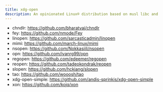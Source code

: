 ```yaml
---
title: xdg-open
description: An opinionated Linux® distribution based on musl libc and toybox
---
```


- chndlr: https://github.com/bharatvaj/chndlr
- fey: https://github.com/nmode/Fey
- linopen: https://github.com/sarcasticadmin/linopen
- mimi: https://github.com/march-linux/mimi
- nsopen: https://github.com/Nokkasiili/nsopen
- opn: https://github.com/ivanrg99/opn
- regopen: https://github.com/edeemer/regopen
- reopen: https://github.com/tadeokondrak/reopen
- slopen: https://github.com/hckiang/slopen
- tao: https://github.com/wooosh/tao
- xdg-open-simple: https://github.com/andis-sprinkis/xdg-open-simple
- xon: https://github.com/kojq/xon
